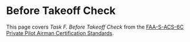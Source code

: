 # Before Takeoff Check

This page covers *Task F. Before Takeoff Check* from the [FAA-S-ACS-6C Private Pilot Airman Certification Standards](https://www.faa.gov/training_testing/testing/acs/private_airplane_acs_6.pdf).

<!--@include: ./docs/src/includes/before-takeoff-check/checklist-purpose.md | shift:1-->
<!--@include: ./docs/src/includes/before-takeoff-check/references.md | shift:1-->
